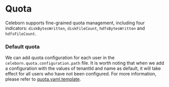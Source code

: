 # Quota
Celeborn supports fine-grained quota management, including four indicators: `diskBytesWritten`,
`diskFileCount`, `hdfsBytesWritten` and `hdfsFileCount`.

### Default quota
We can add quota configuration for each user in the `celeborn.quota.configuration.path` file.
It is worth noting that when we add a configuration with the values of tenantId and name as default,
it will take effect for all users who have not been configured.
For more information, please refer to [quota.yaml.template](../conf/quota.yaml.template).